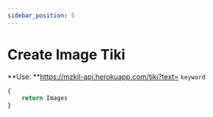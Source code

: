 ```yaml
---
sidebar_position: 5
---
```

# Create Image Tiki


**Use: **https://mzkil-api.herokuapp.com/tiki?text= `keyword`

```jsx title="https://mzkil-api.herokuapp.com/tiki?text=Lục Phá Đá"
{
    return Images
}
```